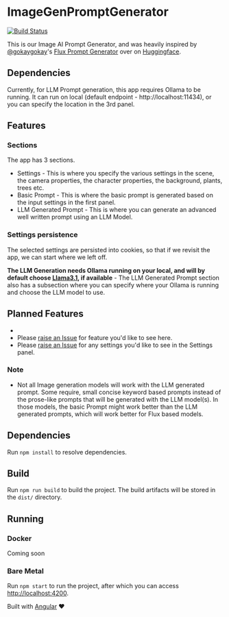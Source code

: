 # ImageGenPromptGenerator

[![Build Status](./actions/workflows/build.yml/badge.svg)](./actions/workflows/build.yml)

This is our Image AI Prompt Generator, and was heavily inspired by [@gokaygokay](https://huggingface.co/gokaygokay)'s [Flux Prompt Generator](https://huggingface.co/spaces/gokaygokay/FLUX-Prompt-Generator) over on [Huggingface](https://huggingface.co).

## Dependencies

Currently, for LLM Prompt generation, this app requires Ollama to be running. It can run on local (default endpoint - http://localhost:11434), or you can specify the location in the 3rd panel.

## Features

### Sections

The app has 3 sections.

* Settings - This is where you specify the various settings in the scene, the camera properties, the character properties, the background, plants, trees etc.
* Basic Prompt - This is where the basic prompt is generated based on the input settings in the first panel.
* LLM Generated Prompt - This is where you can generate an advanced well written prompt using an LLM Model.

### Settings persistence

The selected settings are persisted into cookies, so that if we revisit the app, we can start where we left off.

**The LLM Generation needs Ollama running on your local, and will by default choose [Llama3.1](https://ollama.com/library/llama3.1), if available** - The LLM Generated Prompt section also has a subsection where you can specify where your Ollama is running and choose the LLM model to use.

## Planned Features

* 
* Please [raise an Issue](./issues/new) for feature you'd like to see here.
* Please [raise an Issue](./issues/new) for any settings you'd like to see in the Settings panel.

### Note

* Not all Image generation models will work with the LLM generated prompt. Some require, small concise keyword based prompts instead of the prose-like prompts that will be generated with the LLM model(s). In those models, the basic Prompt might work better than the LLM generated prompts, which will work better for Flux based models.

## Dependencies

Run `npm install` to resolve dependencies.

## Build

Run `npm run build` to build the project. The build artifacts will be stored in the `dist/` directory.

## Running

### Docker

Coming soon

### Bare Metal

Run `npm start` to run the project, after which you can access [http://localhost:4200](http://localhost:4200).

Built with [Angular](https://angular.dev/) :heart: